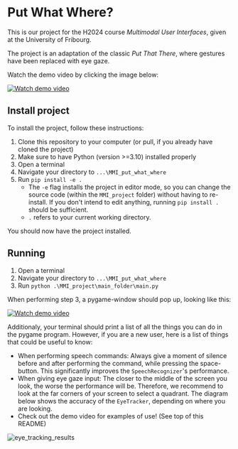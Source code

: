 # Put What Where?
This is our project for the H2024 course *Multimodal User Interfaces*, given at the University of Fribourg.

The project is an adaptation of the classic *Put That There*, where gestures have been replaced with eye gaze.

Watch the demo video by clicking the image below:

[![Watch demo video](https://github.com/tobiverh/MMI_put_what_where/assets/126837440/0ffa956d-d09d-498c-9a3f-dfb9087542ad)](https://youtu.be/Y2lKr7QXI-k)


## Install project
To install the project, follow these instructions:
1. Clone this repository to your computer (or pull, if you already have cloned the project)
2. Make sure to have Python (version >=3.10) installed properly
3. Open a terminal
4. Navigate your directory to `...\MMI_put_what_where`
5. Run `pip install -e .`
   - The `-e` flag installs the project in editor mode, so you can change the source code (within the `MMI_project` folder)
   without having to re-install. If you don't intend to edit anything, running `pip install .` should be sufficient.
   - `.` refers to your current working directory.

You should now have the project installed.

## Running
1. Open a terminal
2. Navigate your directory to `...\MMI_put_what_where`
3. Run `python .\MMI_project\main_folder\main.py`

When performing step 3, a pygame-window should pop up, looking like this:

[![Watch demo video](https://github.com/tobiverh/MMI_put_what_where/assets/126837440/0ffa956d-d09d-498c-9a3f-dfb9087542ad)](https://youtu.be/Y2lKr7QXI-k)

Additionaly, your terminal should print a list of all the things you can do in the pygame program.
However, if you are a new user, here is a list of things that could be useful to know:
- When performing speech commands: Always give a moment of silence before and after performing the command, while pressing the space-button. This significantly improves the `SpeechRecognizer`'s performance.
- When giving eye gaze input: The closer to the middle of the screen you look, the worse the performance will be. Therefore, we recommend to look at the far corners of your screen to select a quadrant. The diagram below shows the accuracy of the `EyeTracker`, depending on where you are looking.
- Check out the demo video for examples of use! (See top of this README)

![eye_tracking_results](https://github.com/tobiverh/MMI_put_what_where/assets/126837440/04598f20-5ec0-4f85-a175-dcb5f22a5de3)
